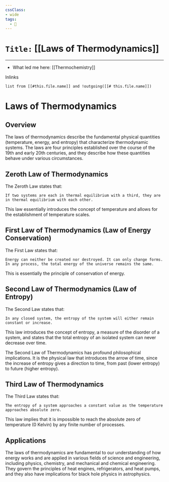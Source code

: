 ```yaml
---
cssClass:
- wide
tags:
  - 🧪
---
```


# `Title:` [[Laws of Thermodynamics]]
--- 

- What led me here: [[Thermochemistry]]

Inlinks
```dataview 
list from [[#this.file.name]] and !outgoing([[# this.file.name]]) 
```
# Laws of Thermodynamics

## Overview

The laws of thermodynamics describe the fundamental physical quantities (temperature, energy, and entropy) that characterize thermodynamic systems. The laws are four principles established over the course of the 19th and early 20th centuries, and they describe how these quantities behave under various circumstances.

## Zeroth Law of Thermodynamics

The Zeroth Law states that:

    If two systems are each in thermal equilibrium with a third, they are in thermal equilibrium with each other.

This law essentially introduces the concept of temperature and allows for the establishment of temperature scales.

## First Law of Thermodynamics (Law of Energy Conservation)

The First Law states that:

    Energy can neither be created nor destroyed. It can only change forms. In any process, the total energy of the universe remains the same.

This is essentially the principle of conservation of energy.

## Second Law of Thermodynamics (Law of Entropy)

The Second Law states that:

    In any closed system, the entropy of the system will either remain constant or increase.

This law introduces the concept of entropy, a measure of the disorder of a system, and states that the total entropy of an isolated system can never decrease over time.

The Second Law of Thermodynamics has profound philosophical implications. It is the physical law that introduces the arrow of time, since the increase of entropy gives a direction to time, from past (lower entropy) to future (higher entropy).

## Third Law of Thermodynamics

The Third Law states that:

    The entropy of a system approaches a constant value as the temperature approaches absolute zero.

This law implies that it is impossible to reach the absolute zero of temperature (0 Kelvin) by any finite number of processes.

## Applications

The laws of thermodynamics are fundamental to our understanding of how energy works and are applied in various fields of science and engineering, including physics, chemistry, and mechanical and chemical engineering. They govern the principles of heat engines, refrigerators, and heat pumps, and they also have implications for black hole physics in astrophysics.

